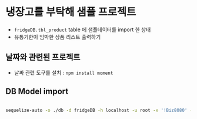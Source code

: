 # 냉장고를 부탁해 샘플 프로젝트
- `fridgeDB.tbl_product` table 에 샘플데이터를 import 한 상태
- 유통기한이 임박한 상품 리스트 출력하기

## 날짜와 관련된 프로젝트
- 날짜 관련 도구를 설치 : `npm install moment`

## DB Model import
```bash

sequelize-auto -o ./db -d fridgeDB -h localhost -u root -x '!Biz8080' -e mysql -l esm

```